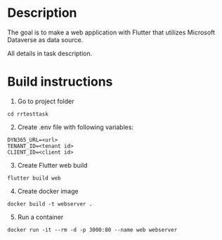 # Description

The goal is to make a web application with Flutter that utilizes Microsoft Dataverse as data source.

All details in task description.

# Build instructions

1. Go to project folder

```
cd rrtesttask
```

2. Create .env file with following variables:

```
DYN365_URL=<url>
TENANT_ID=<tenant id>
CLIENT_ID=<client id>
```

3. Create Flutter web build

```
flutter build web
```

4. Create docker image

```
docker build -t webserver .
```

5. Run a container

```
docker run -it --rm -d -p 3000:80 --name web webserver
```
